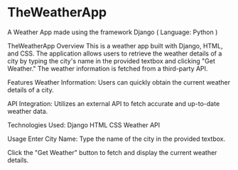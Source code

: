 # TheWeatherApp
A Weather App made using the framework Django ( Language: Python )


TheWeatherApp
Overview
This is a weather app built with Django, HTML, and CSS. The application allows users to retrieve the weather details of a city by typing the city's name in the provided textbox and clicking "Get Weather." The weather information is fetched from a third-party API.

Features
Weather Information: Users can quickly obtain the current weather details of a city.

API Integration: Utilizes an external API to fetch accurate and up-to-date weather data.

Technologies Used:
Django
HTML
CSS
Weather API

Usage
Enter City Name:
Type the name of the city in the provided textbox.

Click the "Get Weather" button to fetch and display the current weather details.
